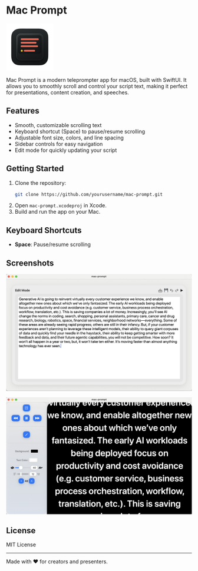 # Mac Prompt

![App Icon](mac-prompt/AppIcon.appiconset/icon_128x128.png)

Mac Prompt is a modern teleprompter app for macOS, built with SwiftUI. It allows you to smoothly scroll and control your script text, making it perfect for presentations, content creation, and speeches.

## Features
- Smooth, customizable scrolling text
- Keyboard shortcut (Space) to pause/resume scrolling
- Adjustable font size, colors, and line spacing
- Sidebar controls for easy navigation
- Edit mode for quickly updating your script

## Getting Started
1. Clone the repository:
   ```sh
   git clone https://github.com/yourusername/mac-prompt.git
   ```
2. Open `mac-prompt.xcodeproj` in Xcode.
3. Build and run the app on your Mac.

## Keyboard Shortcuts
- **Space**: Pause/resume scrolling

## Screenshots
![Main Window](screenshots/main-window-to-add-text.png)

![Scrolling Teleprompt Window](screenshots/scolling-text-teleprompt-window.png)

## License
MIT License

---

Made with ❤️ for creators and presenters.
